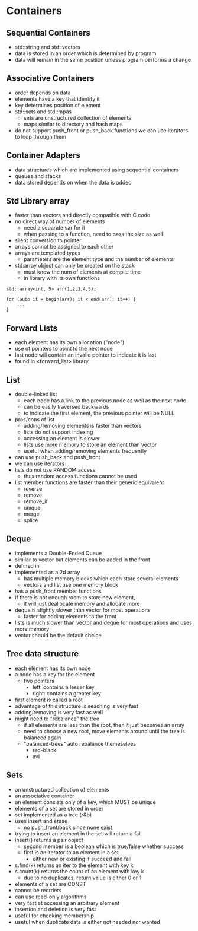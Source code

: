 # Containers

## Sequential Containers
- std::string and std::vectors
- data is stored in an order which is determined by program
- data will remain in the same position unless program performs a change

## Associative Containers
- order depends on data
- elements have a key that identify it
- key determines position of element
- std::sets and std::mpas
    - sets are unstructured collection of elements
    - maps similar to directory and hash maps
- do not support push_front or push_back functions
we can use iterators to loop through them

## Container Adapters
- data structures which are implemented using sequential containers
- queues and stacks
- data stored depends on when the data is added

## Std Library array
- faster than vectors and directly compatible with C code
- no direct way of number of elements
    - need a separate var for it
    - when passing to a function, need to pass the size as well
- silent conversion to pointer
- arrays cannot be assigned to each other
- arrays are templated types
    - parameters are the element type and the number of elements
- std:array object can only be created on the stack
    - must know the num of elements at compile time
    - in <array> library with its own functions

```
std::array<int, 5> arr{1,2,3,4,5};

for (auto it = begin(arr); it < end(arr); it++) {
    ...
}
```

## Forward Lists
- each element has its own allocation ("node")
- use of pointers to point to the next node
- last node will contain an invalid pointer to indicate it is last
- found in <forward_list> library

## List
- double-linked list
    - each node has a link to the previous node as well as the next node
    - can be easily traversed backwards
    - to indicate the first element, the previous pointer will be NULL
- pros/cons of list
    - adding/removing elements is faster than vectors
    - lists do not support indexing
    - accessing an element is slower
    - lists use more memory to store an element than vector
    - useful when adding/removing elements frequently
- can use push_back and push_front
- we can use iterators
- lists do not use RANDOM access
    - thus random access functions cannot be used
- list member functions are faster than their generic equivalent
    - reverse
    - remove
    - remove_if
    - unique
    - merge
    - splice

## Deque
- implements a Double-Ended Queue
- similar to vector but elements can be added in the front
- defined in <deque>
- implemented as a 2d array
    - has multiple memory blocks which each store several elements
    - vectors and list use one memory block
- has a push_front member functions
- if there is not enough room to store new element, 
    - it will just deallocate memory and allocate more
- deque is slightly slower than vector for most operations
    - faster for adding elements to the front
- lists is much slower than vector and deque for most operations and uses more memory
- vector should be the default choice

## Tree data structure
- each element has its own node
- a node has a key for the element
    - two pointers
        - left: contains a lesser key
        - right: contains a greater key
- first element is called a root
- advantage of this structure is seaching is very fast
- adding/removing is very fast as well
- might need to "rebalance" the tree
    - if all elements are less than the root, then it just becomes an array
    - need to choose a new root, move elements around until the tree is balanced again
    - "balanced-trees" auto rebalance themeselves
        - red-black
        - avl

## Sets
- an unstructured collection of elements
- an associative container
- an element consists only of a key, which MUST be unique
- elements of a set are stored in order
- set implemented as a tree (r&b)
- uses insert and erase
    - no push_front/back since none exist
- trying to insert an element in the set will return a fail
- insert() returns a pair object
    - second member is a boolean which is true/false whether success
    - first is an iterator to an element in a set
        - either new or existing if succeed and fail
- s.find(k) returns an iter to the element with key k
- s.count(k) returns the count of an element with key k
    - due to no duplicates, return value is either 0 or 1
- elements of a set are CONST
- cannot be reorders
- can use read-only algorithms
- very fast at accessing an arbitrary element
- insertion and deletion is very fast
- useful for checking membership
- useful when duplicate data is either not needed nor wanted
